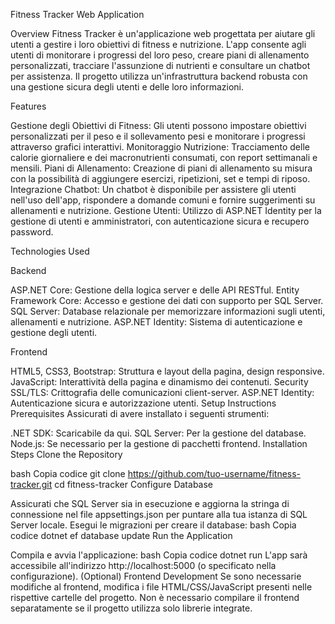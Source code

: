 Fitness Tracker Web Application

Overview
Fitness Tracker è un'applicazione web progettata per aiutare gli utenti a gestire i loro obiettivi di fitness e nutrizione. L'app consente agli utenti di monitorare i progressi del loro peso, creare piani di allenamento personalizzati, tracciare l'assunzione di nutrienti e consultare un chatbot per assistenza. Il progetto utilizza un'infrastruttura backend robusta con una gestione sicura degli utenti e delle loro informazioni.

Features

Gestione degli Obiettivi di Fitness: Gli utenti possono impostare obiettivi personalizzati per il peso e il sollevamento pesi e monitorare i progressi attraverso grafici interattivi.
Monitoraggio Nutrizione: Tracciamento delle calorie giornaliere e dei macronutrienti consumati, con report settimanali e mensili.
Piani di Allenamento: Creazione di piani di allenamento su misura con la possibilità di aggiungere esercizi, ripetizioni, set e tempi di riposo.
Integrazione Chatbot: Un chatbot è disponibile per assistere gli utenti nell'uso dell'app, rispondere a domande comuni e fornire suggerimenti su allenamenti e nutrizione.
Gestione Utenti: Utilizzo di ASP.NET Identity per la gestione di utenti e amministratori, con autenticazione sicura e recupero password.

Technologies Used

Backend

ASP.NET Core: Gestione della logica server e delle API RESTful.
Entity Framework Core: Accesso e gestione dei dati con supporto per SQL Server.
SQL Server: Database relazionale per memorizzare informazioni sugli utenti, allenamenti e nutrizione.
ASP.NET Identity: Sistema di autenticazione e gestione degli utenti.

Frontend

HTML5, CSS3, Bootstrap: Struttura e layout della pagina, design responsive.
JavaScript: Interattività della pagina e dinamismo dei contenuti.
Security
SSL/TLS: Crittografia delle comunicazioni client-server.
ASP.NET Identity: Autenticazione sicura e autorizzazione utenti.
Setup Instructions
Prerequisites
Assicurati di avere installato i seguenti strumenti:

.NET SDK: Scaricabile da qui.
SQL Server: Per la gestione del database.
Node.js: Se necessario per la gestione di pacchetti frontend.
Installation Steps
Clone the Repository

bash
Copia codice
git clone https://github.com/tuo-username/fitness-tracker.git
cd fitness-tracker
Configure Database

Assicurati che SQL Server sia in esecuzione e aggiorna la stringa di connessione nel file appsettings.json per puntare alla tua istanza di SQL Server locale.
Esegui le migrazioni per creare il database:
bash
Copia codice
dotnet ef database update
Run the Application

Compila e avvia l'applicazione:
bash
Copia codice
dotnet run
L'app sarà accessibile all'indirizzo http://localhost:5000 (o specificato nella configurazione).
(Optional) Frontend Development Se sono necessarie modifiche al frontend, modifica i file HTML/CSS/JavaScript presenti nelle rispettive cartelle del progetto. Non è necessario compilare il frontend separatamente se il progetto utilizza solo librerie integrate.

